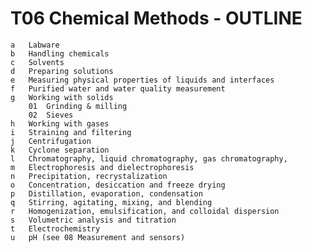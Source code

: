 # T06 Chemical Methods - OUTLINE
    a	Labware
    b	Handling chemicals
    c	Solvents
    d	Preparing solutions
    e	Measuring physical properties of liquids and interfaces
    f	Purified water and water quality measurement
    g	Working with solids
        01	Grinding & milling
        02	Sieves
    h	Working with gases
    i	Straining and filtering
    j	Centrifugation
    k	Cyclone separation
    l	Chromatography, liquid chromatography, gas chromatography, 
    m	Electrophoresis and dielectrophoresis
    n	Precipitation, recrystalization
    o	Concentration, desiccation and freeze drying
    p	Distillation, evaporation, condensation
    q	Stirring, agitating, mixing, and blending
    r	Homogenization, emulsification, and colloidal dispersion
    s	Volumetric analysis and titration
    t	Electrochemistry
    u	pH (see 08 Measurement and sensors)
